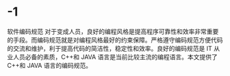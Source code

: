 # -1
软件编码规范
对于变成人员，良好的编程风格是提高程序可靠性和效率非常重要的手段。而编码规范就是对编程风格最好的约束保障。严格遵守编码规范方便代码的交流和维护，利于提高代码的简洁性，稳定性和效率。良好的编码规范是 IT 从业人员必备的素质，C++和 JAVA 语言是当前比较主流的编程语言。本文提供了 C++和 JAVA 语言的编码规范。
